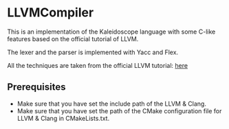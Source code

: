 # LLVMCompiler
This is an implementation of the Kaleidoscope language with some C-like features based on the official tutorial of LLVM.

The lexer and the parser is implemented with Yacc and Flex.

All the techniques are taken from the official LLVM tutorial: [here](https://https://llvm.org/docs/tutorial/)

## Prerequisites

* Make sure that you have set the include path of the LLVM & Clang.
* Make sure that you have set the path of the CMake configuration file for LLVM & Clang in CMakeLists.txt.
